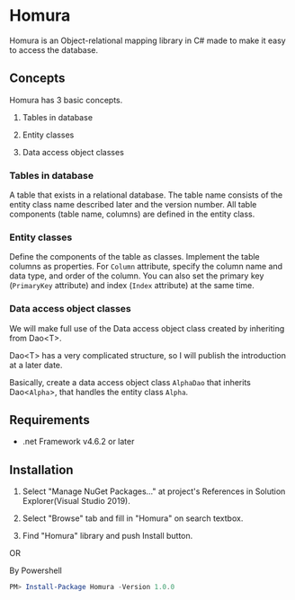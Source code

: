 # Homura

Homura is an Object-relational mapping library in C# made to make it easy to access the database.

## Concepts

Homura has 3 basic concepts.

1. Tables in database

2. Entity classes

3. Data access object classes

### Tables in database

A table that exists in a relational database. The table name consists of the entity class name described later and the version number. All table components (table name, columns) are defined in the entity class.

### Entity classes

Define the components of the table as classes. Implement the table columns as properties. For `Column` attribute, specify the column name and data type, and order of the column. You can also set the primary key (`PrimaryKey` attribute) and index (`Index` attribute) at the same time.

### Data access object classes

We will make full use of the Data access object class created by inheriting from Dao\<T\>.

Dao\<T\> has a very complicated structure, so I will publish the introduction at a later date.

Basically, create a data access object class `AlphaDao` that inherits Dao\<`Alpha`\>, that handles the entity class `Alpha`.

## Requirements

* .net Framework v4.6.2 or later

## Installation

1. Select "Manage NuGet Packages..." at project's References in Solution Explorer(Visual Studio 2019).

2. Select "Browse" tab and fill in "Homura" on search textbox.

3. Find "Homura" library and push Install button.

OR

By Powershell

```powershell
PM> Install-Package Homura -Version 1.0.0
```

